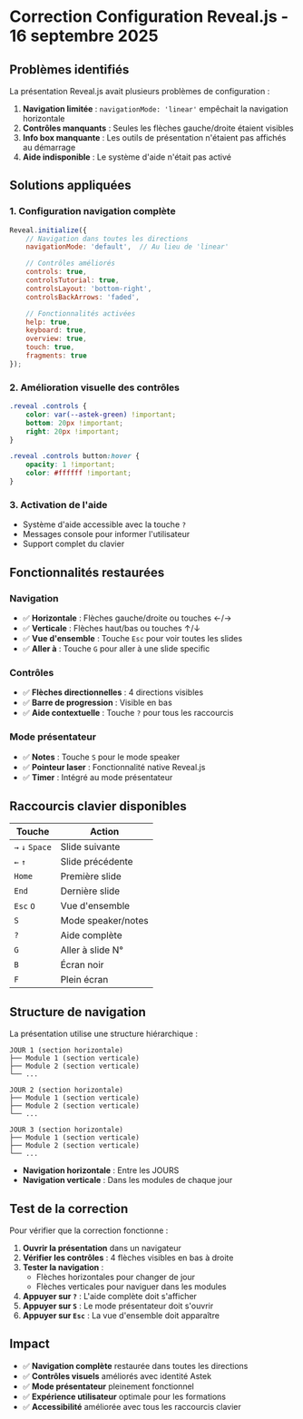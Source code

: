 # Correction Configuration Reveal.js - 16 septembre 2025

## Problèmes identifiés

La présentation Reveal.js avait plusieurs problèmes de configuration :

1. **Navigation limitée** : `navigationMode: 'linear'` empêchait la navigation horizontale
2. **Contrôles manquants** : Seules les flèches gauche/droite étaient visibles
3. **Info box manquante** : Les outils de présentation n'étaient pas affichés au démarrage
4. **Aide indisponible** : Le système d'aide n'était pas activé

## Solutions appliquées

### 1. Configuration navigation complète
```javascript
Reveal.initialize({
    // Navigation dans toutes les directions
    navigationMode: 'default',  // Au lieu de 'linear'

    // Contrôles améliorés
    controls: true,
    controlsTutorial: true,
    controlsLayout: 'bottom-right',
    controlsBackArrows: 'faded',

    // Fonctionnalités activées
    help: true,
    keyboard: true,
    overview: true,
    touch: true,
    fragments: true
});
```

### 2. Amélioration visuelle des contrôles
```css
.reveal .controls {
    color: var(--astek-green) !important;
    bottom: 20px !important;
    right: 20px !important;
}

.reveal .controls button:hover {
    opacity: 1 !important;
    color: #ffffff !important;
}
```

### 3. Activation de l'aide
- Système d'aide accessible avec la touche `?`
- Messages console pour informer l'utilisateur
- Support complet du clavier

## Fonctionnalités restaurées

### Navigation
- ✅ **Horizontale** : Flèches gauche/droite ou touches ←/→
- ✅ **Verticale** : Flèches haut/bas ou touches ↑/↓
- ✅ **Vue d'ensemble** : Touche `Esc` pour voir toutes les slides
- ✅ **Aller à** : Touche `G` pour aller à une slide specific

### Contrôles
- ✅ **Flèches directionnelles** : 4 directions visibles
- ✅ **Barre de progression** : Visible en bas
- ✅ **Aide contextuelle** : Touche `?` pour tous les raccourcis

### Mode présentateur
- ✅ **Notes** : Touche `S` pour le mode speaker
- ✅ **Pointeur laser** : Fonctionnalité native Reveal.js
- ✅ **Timer** : Intégré au mode présentateur

## Raccourcis clavier disponibles

| Touche | Action |
|--------|--------|
| `→` `↓` `Space` | Slide suivante |
| `←` `↑` | Slide précédente |
| `Home` | Première slide |
| `End` | Dernière slide |
| `Esc` `O` | Vue d'ensemble |
| `S` | Mode speaker/notes |
| `?` | Aide complète |
| `G` | Aller à slide N° |
| `B` | Écran noir |
| `F` | Plein écran |

## Structure de navigation

La présentation utilise une structure hiérarchique :

```
JOUR 1 (section horizontale)
├── Module 1 (section verticale)
├── Module 2 (section verticale)
└── ...

JOUR 2 (section horizontale)
├── Module 1 (section verticale)
├── Module 2 (section verticale)
└── ...

JOUR 3 (section horizontale)
├── Module 1 (section verticale)
├── Module 2 (section verticale)
└── ...
```

- **Navigation horizontale** : Entre les JOURS
- **Navigation verticale** : Dans les modules de chaque jour

## Test de la correction

Pour vérifier que la correction fonctionne :

1. **Ouvrir la présentation** dans un navigateur
2. **Vérifier les contrôles** : 4 flèches visibles en bas à droite
3. **Tester la navigation** :
   - Flèches horizontales pour changer de jour
   - Flèches verticales pour naviguer dans les modules
4. **Appuyer sur `?`** : L'aide complète doit s'afficher
5. **Appuyer sur `S`** : Le mode présentateur doit s'ouvrir
6. **Appuyer sur `Esc`** : La vue d'ensemble doit apparaître

## Impact

- ✅ **Navigation complète** restaurée dans toutes les directions
- ✅ **Contrôles visuels** améliorés avec identité Astek
- ✅ **Mode présentateur** pleinement fonctionnel
- ✅ **Expérience utilisateur** optimale pour les formations
- ✅ **Accessibilité** améliorée avec tous les raccourcis clavier
